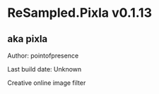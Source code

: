 # ReSampled.Pixla v0.1.13
## aka pixla

Author: pointofpresence

Last build date: Unknown

Creative online image filter